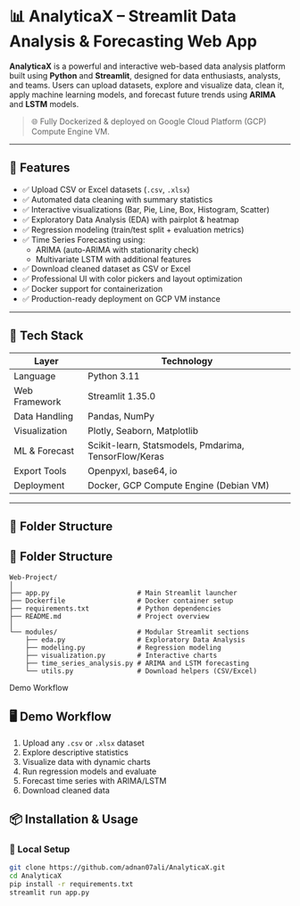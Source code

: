 # 📊 AnalyticaX – Streamlit Data Analysis & Forecasting Web App

**AnalyticaX** is a powerful and interactive web-based data analysis platform built using **Python** and **Streamlit**, designed for data enthusiasts, analysts, and teams. Users can upload datasets, explore and visualize data, clean it, apply machine learning models, and forecast future trends using **ARIMA** and **LSTM** models.

> 🌐 Fully Dockerized & deployed on Google Cloud Platform (GCP) Compute Engine VM.

---

## 🚀 Features

- ✅ Upload CSV or Excel datasets (`.csv`, `.xlsx`)
- ✅ Automated data cleaning with summary statistics
- ✅ Interactive visualizations (Bar, Pie, Line, Box, Histogram, Scatter)
- ✅ Exploratory Data Analysis (EDA) with pairplot & heatmap
- ✅ Regression modeling (train/test split + evaluation metrics)
- ✅ Time Series Forecasting using:
  - ARIMA (auto-ARIMA with stationarity check)
  - Multivariate LSTM with additional features
- ✅ Download cleaned dataset as CSV or Excel
- ✅ Professional UI with color pickers and layout optimization
- ✅ Docker support for containerization
- ✅ Production-ready deployment on GCP VM instance

---

## 🧰 Tech Stack

| Layer         | Technology                                         |
|---------------|----------------------------------------------------|
| Language      | Python 3.11                                        |
| Web Framework | Streamlit 1.35.0                                   |
| Data Handling | Pandas, NumPy                                      |
| Visualization | Plotly, Seaborn, Matplotlib                        |
| ML & Forecast | Scikit-learn, Statsmodels, Pmdarima, TensorFlow/Keras |
| Export Tools  | Openpyxl, base64, io                               |
| Deployment    | Docker, GCP Compute Engine (Debian VM)             |

---

## 📂 Folder Structure
## 📂 Folder Structure

```
Web-Project/
│
├── app.py                      # Main Streamlit launcher
├── Dockerfile                  # Docker container setup
├── requirements.txt            # Python dependencies
├── README.md                   # Project overview
│
└── modules/                    # Modular Streamlit sections
    ├── eda.py                  # Exploratory Data Analysis
    ├── modeling.py             # Regression modeling
    ├── visualization.py        # Interactive charts
    ├── time_series_analysis.py # ARIMA and LSTM forecasting
    └── utils.py                # Download helpers (CSV/Excel)
```

 Demo Workflow
## 🖥️ Demo Workflow

1. Upload any `.csv` or `.xlsx` dataset  
2. Explore descriptive statistics  
3. Visualize data with dynamic charts  
4. Run regression models and evaluate  
5. Forecast time series with ARIMA/LSTM  
6. Download cleaned data  


## 📦 Installation & Usage

### 🔧 Local Setup

```bash
git clone https://github.com/adnan07ali/AnalyticaX.git
cd AnalyticaX
pip install -r requirements.txt
streamlit run app.py

